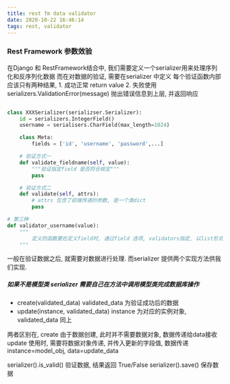 ```yaml
---
title: rest fm data validator
date: 2020-10-22 16:46:14
tags: rest, validator
---
```

### Rest Framework 参数效验

在Django 和 RestFramework结合中, 我们需要定义一个serializer用来处理序列化和反序列化数据
而在对数据的验证, 需要在serializer 中定义
每个验证函数内部应该只有两种结果,
        1. 成功正常 return value
        2. 失败使用 serializers.ValidationError(message) 抛出错误信息到上层, 并返回响应


```python

class XXXSerializer(serializser.Serializer):
    id = serializers.IntegerField()    
    username = serialisers.CharField(max_length=1024)

    class Meta:
        fields = ['id', 'username', 'password',...]

    # 验证方式一
    def validate_fieldname(self, value):
        """验证指定field 是否符合规定"""
        pass

    # 验证方式二
    def validate(self, attrs):
        # attrs 包含了前端传递的参数, 是一个类dict
        pass

# 第三种
def validator_username(value):
    """
        定义的函数要在定义field时, 通过field 选项, validators指定, 以list形式传入
    """     
```
一般在验证数据之后, 就需要对数据进行处理. 而serializer 提供两个实现方法供我们实现. 
##### 如果不是模型类 serializer 需要自己在方法中调用模型类完成数据库操作
* create(validated_data) validated_data 为验证成功后的数据
* update(instance, validated_data) instance 为对应的实例对象, validated_data 同上

两者区别在, create 由于数据创建, 此时并不需要数据对象, 数据传递给data接收
update 使用时, 需要将数据对象传递, 并传入更新的字段值, 数据传递 instance=model_obj, data=update_data

serializer().is_valid() 验证数据, 结果返回 True/False
serializer().save()     保存数据


